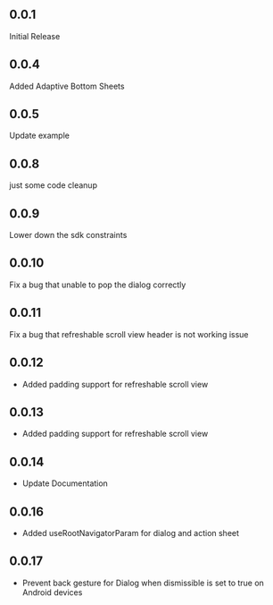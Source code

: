 ## 0.0.1
Initial Release

## 0.0.4
Added Adaptive Bottom Sheets

## 0.0.5
Update example

## 0.0.8
just some code cleanup

## 0.0.9
Lower down the sdk constraints

## 0.0.10
Fix a bug that unable to pop the dialog correctly

## 0.0.11
Fix a bug that refreshable scroll view header is not working issue

## 0.0.12
- Added padding support for refreshable scroll view

## 0.0.13
- Added padding support for refreshable scroll view

## 0.0.14
- Update Documentation

## 0.0.16
- Added useRootNavigatorParam for dialog and action sheet

## 0.0.17
- Prevent back gesture for Dialog when dismissible is set to true on Android devices